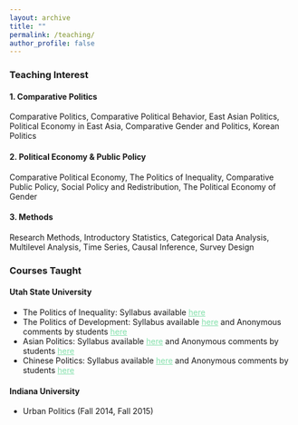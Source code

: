 ```yaml
---
layout: archive
title: ""
permalink: /teaching/
author_profile: false
---
```

### Teaching Interest

#### 1. Comparative Politics
Comparative Politics, Comparative Political Behavior, East Asian Politics, Political Economy in East Asia, Comparative Gender and Politics, Korean Politics 

#### 2. Political Economy & Public Policy
Comparative Political Economy, The Politics of Inequality, Comparative Public Policy, Social Policy and Redistribution, The Political Economy of Gender

#### 3. Methods
Research Methods, Introductory Statistics, Categorical Data Analysis, Multilevel Analysis, Time Series, Causal Inference, Survey Design


### Courses Taught

#### Utah State University

   <dl>
  
   <ul>
   
   <li>The Politics of Inequality: Syllabus available <a href="https://www.dropbox.com/s/prpik7l6fj6i6gi/Syllabus_Pols%20of%20Inequality.pdf?dl=0" style="color: #82E0AA">here</a></li>
     
     
   <li>The Politics of Development: Syllabus available <a href="https://www.dropbox.com/s/5flmma5drd6z4y0/Syllabus_Pols%20of%20Dev.pdf?dl=0" style="color: #82E0AA">here</a> and Anonymous comments by students <a href="https://www.dropbox.com/s/erljeb2m8e9i1i5/Spring2018_Pols%20of%20Development_Comments.pdf?dl=0" style="color: #82E0AA">here</a></li>

   <li>Asian Politics: Syllabus available <a href="https://www.dropbox.com/s/hllv6vpo36j7k8d/Asian%20Politics.pdf?dl=0" style="color: #82E0AA">here</a> and Anonymous comments by students <a href="https://www.dropbox.com/s/pz3za6r48mtl811/Fall2018_Asian%20Politics_Comments.pdf?dl=0" style="color: #82E0AA">here</a></li>

  <li>Chinese Politics: Syllabus available <a href="https://www.dropbox.com/s/3v5c1fns1rosiul/Chinese%20Politics.pdf?dl=0" style="color: #82E0AA">here</a> and Anonymous comments by students <a href="https://www.dropbox.com/s/grphfnw7in3bkzm/Spring2018_Chinese%20Politics_Comments.pdf?dl=0" style="color: #82E0AA">here</a></li>
     </ul>
  </dl>
 


#### Indiana University



  <ul>
   <li>Urban Politics (Fall 2014, Fall 2015) </li>
     </ul>
         

